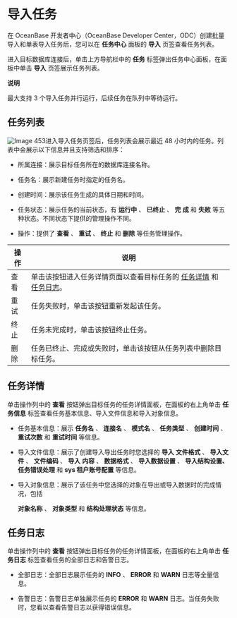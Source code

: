 导入任务 
=========================

在 OceanBase 开发者中心（OceanBase Developer Center，ODC）创建批量导入和单表导入任务后，您可以在 **任务中心** 面板的 **导入** 页签查看任务列表。

进入目标数据库连接后，单击上方导航栏中的 **任务** 标签弹出任务中心面板，在面板中单击 **导入** 页签展示任务列表。


**说明**



最大支持 3 个导入任务并行运行，后续任务在队列中等待运行。

任务列表 
-------------------------

![Image 453](https://help-static-aliyun-doc.aliyuncs.com/assets/img/zh-CN/7039838161/p263250.png)进入导入任务页签后，任务列表会展示最近 48 小时内的任务。列表中会展示以下信息并且支持筛选和排序：

* 所属连接：展示目标任务所在的数据库连接名称。

  

* 任务名：展示新建任务时指定的任务名。

  

* 创建时间：展示该任务生成的具体日期和时间。

  

* 任务状态：展示任务的当前状态，有 **运行中** 、 **已终止** 、 **完** **成** 和 **失败** 等五种状态。不同状态下提供的管理操作不同。

  

* 操作：提供了 **查看** 、 **重试** 、 **终止** 和 **删除** 等任务管理操作。

  




| 操作 |                                                         说明                                                         |
|----|--------------------------------------------------------------------------------------------------------------------|
| 查看 | 单击该按钮进入任务详情页面以查看目标任务的 [任务详情](#section-5si-jbu-8w7) 和 [任务日志](#section-aqk-d1t-lrb)。 |
| 重试 | 任务失败时，单击该按钮重新发起该任务。                                                                                                |
| 终止 | 任务未完成时，单击该按钮终止任务。                                                                                                  |
| 删除 | 任务已终止、完成或失败时，单击该按钮从任务列表中删除目标任务。                                                                                    |



任务详情 
-------------------------

单击操作列中的 **查看** 按钮弹出目标任务的任务详情面板，在面板的右上角单击 **任务信息** 标签查看任务基本信息、导入文件信息和导入对象信息。

* 任务基本信息：展示 **任务名** 、 **连接名** 、 **模式名** 、 **任务类型** 、 **创建时间** 、 **重试次数** 和 **重试时间** 等信息。

  

* 导入文件信息：展示了创建导入导出任务时您选择的 **导入** **文件格式** 、 **导入文件** 、 **文件编码** 、 **导入** **内容** 、 **数据格式** 、 **导入数据设置** 、 **导入结构设置、任务错误处理** 和 **sys 租户账号配置** 等信息。

  

* 导入对象信息：展示了该任务中您选择的对象在导出或导入数据时的完成情况，包括 

  **对象名称** 、 **对象类型** 和 **结构处理状态** 等信息。
  




任务日志 
-------------------------

单击操作列中的 **查看** 按钮弹出目标任务的任务详情面板，在面板的右上角单击 **任务日志** 标签查看任务的全部日志和告警日志。

* 全部日志：全部日志展示任务的 **INFO** 、 **ERROR** 和 **WARN** 日志等全量信息。

  

* 告警日志：告警日志单独展示任务的 **ERROR** 和 **WARN** 日志。当任务失败时，您看以查看告警日志以获得错误信息。

  




